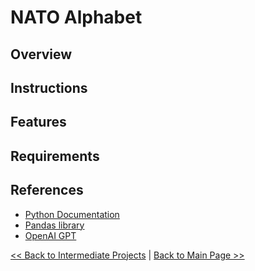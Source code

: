 # NATO Alphabet

## Overview


## Instructions


## Features


## Requirements


## References

- [Python Documentation](https://docs.python.org/3/)
- [Pandas library](https://pandas.pydata.org/)
- [OpenAI GPT](https://www.openai.com/)

[<< Back to Intermediate Projects](https://github.com/ErkanHatipoglu/100-days-of-code/tree/main/intermediate_projects) | [Back to Main Page >>](https://github.com/ErkanHatipoglu/100-days-of-code)
